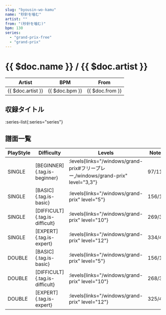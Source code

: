 ```yaml
---
slug: "byousin-wo-kamu"
name: "秒針を噛む"
artist: ""
from: "(秒針を噛む)"
bpm: 130
series:
  - "grand-prix-free"
  - "grand-prix"
---
```


# {{ $doc.name }} / {{ $doc.artist }}

|Artist|BPM|From|
|------|---|----|
|{{ $doc.artist }}|{{ $doc.bpm }}|{{ $doc.from }}|

## 収録タイトル

:series-list{:series="series"}

## 譜面一覧

|PlayStyle|Difficulty|Levels|Notes|Movie|
|---------|----------|------|-----|-----|
|SINGLE|[BEGINNER]{.tag.is-beginner}| :levels{links="/windows/grand-prix#フリープレー,/windows/grand-prix" level="3,3"}|97/11||
|SINGLE|[BASIC]{.tag.is-basic}| :levels{links="/windows/grand-prix" level="5"}|156/13||
|SINGLE|[DIFFICULT]{.tag.is-difficult}| :levels{links="/windows/grand-prix" level="10"}|269/31||
|SINGLE|[EXPERT]{.tag.is-expert}| :levels{links="/windows/grand-prix" level="12"}|334/46||
|DOUBLE|[BASIC]{.tag.is-basic}| :levels{links="/windows/grand-prix" level="5"}|156/13||
|DOUBLE|[DIFFICULT]{.tag.is-difficult}| :levels{links="/windows/grand-prix" level="10"}|268/31||
|DOUBLE|[EXPERT]{.tag.is-expert}| :levels{links="/windows/grand-prix" level="12"}|325/49||
